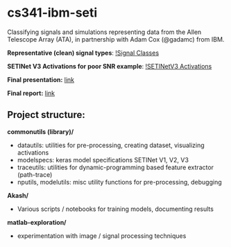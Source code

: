 # cs341-ibm-seti

Classifying signals and simulations representing data from the Allen Telescope Array (ATA), in partnership with Adam Cox (@gadamc) from IBM. 

**Representative (clean) signal types**:
[!Signal Classes](https://raw.githubusercontent.com/akashmjn/cs341-ibm-seti/master/report/signal_classes.png)

**SETINet V3 Activations for poor SNR example**:
[!SETINetV3 Activations](https://raw.githubusercontent.com/akashmjn/cs341-ibm-seti/master/report/setinetv3_activations.png) 

**Final presentation:** [link](https://docs.google.com/presentation/d/e/2PACX-1vSCqoerGFaEWE1RixF4JAQpdREUC-H57kOQU--OU4yEQY08ZLUpwF4J1ghw0Py-hix5G822xES_h_YX/pub?start=false&loop=false&delayms=3000)

**Final report:** [link](https://akashmjn.github.io/cs341/cs341-seti-final-report.pdf)

## Project structure: 

**commonutils (library)/**
  - datautils: utilities for pre-processing, creating dataset, visualizing activations
  - modelspecs: keras model specifications SETINet V1, V2, V3
  - traceutils: utilities for dynamic-programming based feature extractor (path-trace)
  - nputils, modelutils: misc utility functions for pre-processing, debugging
  
**Akash/**
  - Various scripts / notebooks for training models, documenting results
  
**matlab-exploration/**
  - experimentation with image / signal processing techniques 
